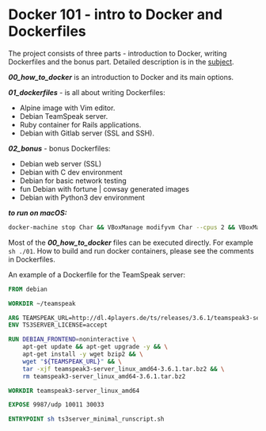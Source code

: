 # Docker 101 - intro to Docker and Dockerfiles

The project consists of three parts - introduction to Docker, writing Dockerfiles and the bonus part.
Detailed description is in the [subject](https://github.com/sharvas/docker/raw/master/docker.en.pdf).

***00_how_to_docker*** is an introduction to Docker and its main options.

***01_dockerfiles*** - is all about writing Dockerfiles:
* Alpine image with Vim editor.
* Debian TeamSpeak server.
* Ruby container for Rails applications.
* Debian with Gitlab server (SSL and SSH).

***02_bonus*** - bonus Dockerfiles:
* Debian web server (SSL)
* Debian with C dev environment
* Debian for basic network testing
* fun Debian with fortune | cowsay generated images
* Debian with Python3 dev environment

***to run on macOS:***
```bash
docker-machine stop Char && VBoxManage modifyvm Char --cpus 2 && VBoxManage modifyvm Char --memory 4096 && docker-machine start Char && eval $(docker-machine env Char)
```
Most of the ***00_how_to_docker*** files can be executed directly. For example `sh ./01`.
How to build and run docker containers, please see the comments in Dockerfiles.

An example of a Dockerfile for the TeamSpeak server:

```Dockerfile
FROM debian

WORKDIR ~/teamspeak

ARG TEAMSPEAK_URL=http://dl.4players.de/ts/releases/3.6.1/teamspeak3-server_linux_amd64-3.6.1.tar.bz2
ENV TS3SERVER_LICENSE=accept

RUN DEBIAN_FRONTEND=noninteractive \
	apt-get update && apt-get upgrade -y && \
	apt-get install -y wget bzip2 && \
	wget "${TEAMSPEAK_URL}" && \
	tar -xjf teamspeak3-server_linux_amd64-3.6.1.tar.bz2 && \
	rm teamspeak3-server_linux_amd64-3.6.1.tar.bz2

WORKDIR teamspeak3-server_linux_amd64

EXPOSE 9987/udp 10011 30033

ENTRYPOINT sh ts3server_minimal_runscript.sh
```
